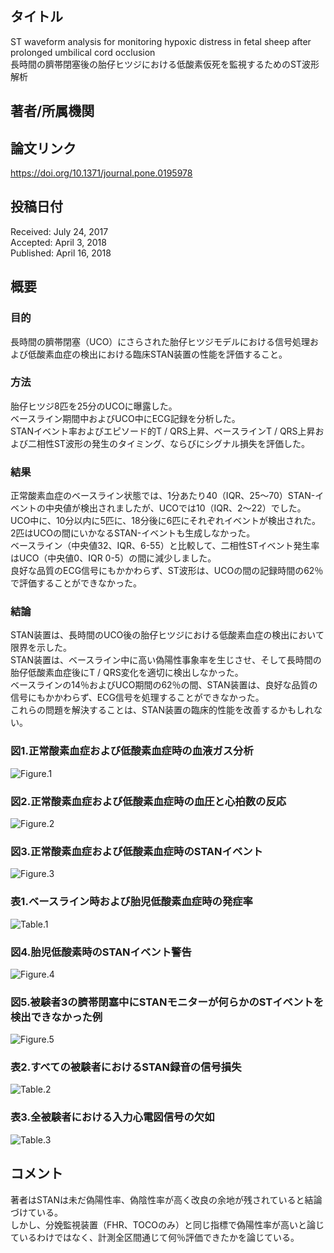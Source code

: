 ## タイトル
ST waveform analysis for monitoring hypoxic distress in fetal sheep after prolonged umbilical cord occlusion  
長時間の臍帯閉塞後の胎仔ヒツジにおける低酸素仮死を監視するためのST波形解析

## 著者/所属機関

## 論文リンク
https://doi.org/10.1371/journal.pone.0195978

## 投稿日付
Received: July 24, 2017  
Accepted: April 3, 2018  
Published: April 16, 2018

## 概要
### 目的
長時間の臍帯閉塞（UCO）にさらされた胎仔ヒツジモデルにおける信号処理および低酸素血症の検出における臨床STAN装置の性能を評価すること。

### 方法
胎仔ヒツジ8匹を25分のUCOに曝露した。  
ベースライン期間中およびUCO中にECG記録を分析した。  
STANイベント率およびエピソード的T / QRS上昇、ベースラインT / QRS上昇および二相性ST波形の発生のタイミング、ならびにシグナル損失を評価した。

### 結果
正常酸素血症のベースライン状態では、1分あたり40（IQR、25〜70）STAN-イベントの中央値が検出されましたが、UCOでは10（IQR、2〜22）でした。  
UCO中に、10分以内に5匹に、18分後に6匹にそれぞれイベントが検出された。  
2匹はUCOの間にいかなるSTAN-イベントも生成しなかった。  
ベースライン（中央値32、IQR、6-55）と比較して、二相性STイベント発生率はUCO（中央値0、IQR 0-5）の間に減少しました。  
良好な品質のECG信号にもかかわらず、ST波形は、UCOの間の記録時間の62％で評価することができなかった。

### 結論
STAN装置は、長時間のUCO後の胎仔ヒツジにおける低酸素血症の検出において限界を示した。  
STAN装置は、ベースライン中に高い偽陽性事象率を生じさせ、そして長時間の胎仔低酸素血症後にT / QRS変化を適切に検出しなかった。  
ベースラインの14％およびUCO期間の62％の間、STAN装置は、良好な品質の信号にもかかわらず、ECG信号を処理することができなかった。  
これらの問題を解決することは、STAN装置の臨床的性能を改善するかもしれない。

### 図1.正常酸素血症および低酸素血症時の血液ガス分析
![Figure.1](ST_fig1.PNG)

### 図2.正常酸素血症および低酸素血症時の血圧と心拍数の反応
![Figure.2](ST_fig2.PNG)

### 図3.正常酸素血症および低酸素血症時のSTANイベント
![Figure.3](ST_fig3.PNG)

### 表1.ベースライン時および胎児低酸素血症時の発症率
![Table.1](ST_tab1.PNG)

### 図4.胎児低酸素時のSTANイベント警告
![Figure.4](ST_fig4.PNG)

### 図5.被験者3の臍帯閉塞中にSTANモニターが何らかのSTイベントを検出できなかった例
![Figure.5](ST_fig5.PNG)

### 表2.すべての被験者におけるSTAN録音の信号損失
![Table.2](ST_tab2.PNG)

### 表3.全被験者における入力心電図信号の欠如
![Table.3](ST_tab3.PNG)

## コメント
著者はSTANは未だ偽陽性率、偽陰性率が高く改良の余地が残されていると結論づけている。  
しかし、分娩監視装置（FHR、TOCOのみ）と同じ指標で偽陽性率が高いと論じているわけではなく、計測全区間通じて何％評価できたかを論じている。
